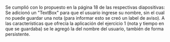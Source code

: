 Se cumplió con lo propuesto en la página 18 de las respectivas diapositivas:
Se adicionó un "TextBox" para que el usuario ingrese su nombre, sin el cual no puede guardar una nota (para informar esto se creó 
un label de aviso). A las características que ofrecía la aplicación del ejercicio 1 (nota y tiempo en que se guardaba) se le 
agregó la del nombre del usuario, también de forma persistente.
